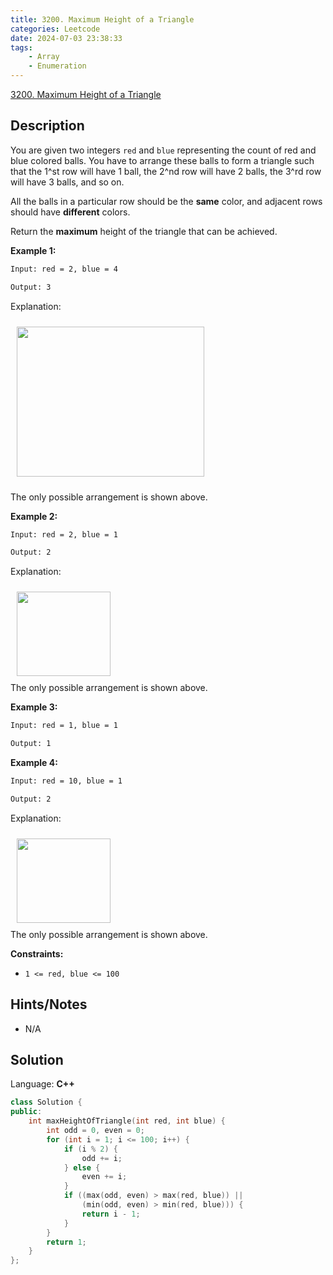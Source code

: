 ```yaml
---
title: 3200. Maximum Height of a Triangle
categories: Leetcode
date: 2024-07-03 23:38:33
tags:
    - Array
    - Enumeration
---
```


[3200. Maximum Height of a Triangle](https://leetcode.com/problems/maximum-height-of-a-triangle/description/)

## Description

You are given two integers `red` and `blue` representing the count of red and blue colored balls. You have to arrange these balls to form a triangle such that the 1^st row will have 1 ball, the 2^nd row will have 2 balls, the 3^rd row will have 3 balls, and so on.

All the balls in a particular row should be the **same** color, and adjacent rows should have **different** colors.

Return the **maximum** height of the triangle that can be achieved.

**Example 1:**

```bash
Input: red = 2, blue = 4

Output: 3
```

Explanation:

<img alt="" src="https://assets.leetcode.com/uploads/2024/06/16/brb.png" style="width: 300px; height: 240px; padding: 10px;">

The only possible arrangement is shown above.

**Example 2:**

```bash
Input: red = 2, blue = 1

Output: 2
```

Explanation:

<img alt="" src="https://assets.leetcode.com/uploads/2024/06/16/br.png" style="width: 150px; height: 135px; padding: 10px;"><br>
The only possible arrangement is shown above.

**Example 3:**

```bash
Input: red = 1, blue = 1

Output: 1
```

**Example 4:**

```bash
Input: red = 10, blue = 1

Output: 2
```

Explanation:

<img alt="" src="https://assets.leetcode.com/uploads/2024/06/16/br.png" style="width: 150px; height: 135px; padding: 10px;"><br>
The only possible arrangement is shown above.

**Constraints:**

- `1 <= red, blue <= 100`

## Hints/Notes

- N/A

## Solution

Language: **C++**

```C++
class Solution {
public:
    int maxHeightOfTriangle(int red, int blue) {
        int odd = 0, even = 0;
        for (int i = 1; i <= 100; i++) {
            if (i % 2) {
                odd += i;
            } else {
                even += i;
            }
            if ((max(odd, even) > max(red, blue)) ||
                (min(odd, even) > min(red, blue))) {
                return i - 1;
            }
        }
        return 1;
    }
};
```
